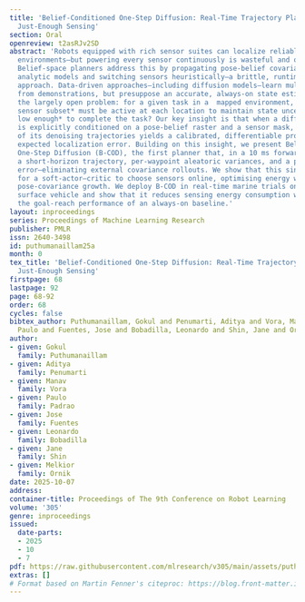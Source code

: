```yaml
---
title: 'Belief-Conditioned One-Step Diffusion: Real-Time Trajectory Planning with
  Just-Enough Sensing'
section: Oral
openreview: t2asRJv2SD
abstract: 'Robots equipped with rich sensor suites can localize reliably in partially-observable
  environments—but powering every sensor continuously is wasteful and often infeasible.
  Belief-space planners address this by propagating pose-belief covariance through
  analytic models and switching sensors heuristically–a brittle, runtime expensive
  approach. Data-driven approaches–including diffusion models–learn multi-modal trajectories
  from demonstrations, but presuppose an accurate, always-on state estimate. We address
  the largely open problem: for a given task in a  mapped environment, which *minimal
  sensor subset* must be active at each location to maintain state uncertainty *just
  low enough* to complete the task? Our key insight is that when a diffusion planner
  is explicitly conditioned on a pose-belief raster and a sensor mask, the spread
  of its denoising trajectories yields a calibrated, differentiable proxy for the
  expected localization error. Building on this insight, we present Belief-Conditioned
  One-Step Diffusion (B-COD), the first planner that, in a 10 ms forward pass, returns
  a short-horizon trajectory, per-waypoint aleatoric variances, and a proxy for localization
  error–eliminating external covariance rollouts. We show that this single proxy suffices
  for a soft-actor–critic to choose sensors online, optimising energy while bounding
  pose-covariance growth. We deploy B-COD in real-time marine trials on an unmanned
  surface vehicle and show that it reduces sensing energy consumption while matching
  the goal-reach performance of an always-on baseline.'
layout: inproceedings
series: Proceedings of Machine Learning Research
publisher: PMLR
issn: 2640-3498
id: puthumanaillam25a
month: 0
tex_title: 'Belief-Conditioned One-Step Diffusion: Real-Time Trajectory Planning with
  Just-Enough Sensing'
firstpage: 68
lastpage: 92
page: 68-92
order: 68
cycles: false
bibtex_author: Puthumanaillam, Gokul and Penumarti, Aditya and Vora, Manav and Padrao,
  Paulo and Fuentes, Jose and Bobadilla, Leonardo and Shin, Jane and Ornik, Melkior
author:
- given: Gokul
  family: Puthumanaillam
- given: Aditya
  family: Penumarti
- given: Manav
  family: Vora
- given: Paulo
  family: Padrao
- given: Jose
  family: Fuentes
- given: Leonardo
  family: Bobadilla
- given: Jane
  family: Shin
- given: Melkior
  family: Ornik
date: 2025-10-07
address:
container-title: Proceedings of The 9th Conference on Robot Learning
volume: '305'
genre: inproceedings
issued:
  date-parts:
  - 2025
  - 10
  - 7
pdf: https://raw.githubusercontent.com/mlresearch/v305/main/assets/puthumanaillam25a/puthumanaillam25a.pdf
extras: []
# Format based on Martin Fenner's citeproc: https://blog.front-matter.io/posts/citeproc-yaml-for-bibliographies/
---
```

